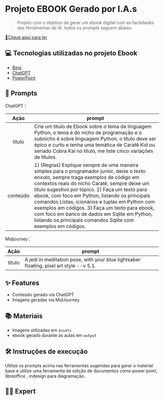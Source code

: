 # Projeto EBOOK Gerado por I.A.s

> Projeto com o objetivo de gerar um ebook digital com as facilidades das ferramentas de IA. todos os prompts
seguem abaixo.

<a href="https://github.com/felipeAguiarCode/prompts-recipe-to-create-a-ebook/blob/main/output/ebook%20-%20css%20jedi%20output.pdf" title="View PDF now"> 📕Clique aqui para ler</a>

## 💻 Tecnologias utilizadas no projeto Ebook

- [Bing](https://www.bing.com/images/create?toWww=1&redig=0A58CDA4ABCB471EB476A7FA251AB659)
- [ChatGPT](https://chat.openai.com/)
- [PowerPoint](https://www.microsoft.com/en/microsoft-365/powerpoint)

## 🧠 Prompts


ChatGPT：

|   Ação   | prompt                                                                                                                                                                                                                                                                         |
| :------: | ------------------------------------------------------------------------------------------------------------------------------------------------------------------------------------------------------------------------------------------------------------------------------ |
|  título  | Crie um titulo de Ebook sobre o tema de linguagem Python, o tema é do nicho de programação e o subnicho é sobre linguagem Python, o título deve ser épico e curto e tenha uma temática de Caratê Kid ou seriado Cobra Kai no título, me liste cinco variações de títulos.                                                        |
| conteúdo | 1) {Regras} Explique sempre de uma maneira simples para o programador junior, deixe o texto enxuto, sempre traga exemplos de código em contextos reais do nicho Caratê, sempre deixe um título sugestivo por tópico. 2) Faça um texto para ebook, com foco em Python, listando os principais comandos Listas, icionários e tuplas em Python com exemplos em códigos. 3) Faça um texto para ebook, com foco em banco de dados em Sqlite em Python, listando os principais comandos Sqlite com exemplos em códigos. |


Midjourney：

|  Ação  | prompt                                                                                 |
| :----: | -------------------------------------------------------------------------------------- |
| título | A jedi in meditation pose, with your blue lightsaber floating, pixel art style --v 5.1 |

## ✨ Features

- Conteúdo gerado via ChatGPT
- Imagens geradas via MidJourney

## 📚 Materiais

- Imagens utilizadas em `assets`
- ebook gerado durante as aulas em `output`

## 🛠️ Instruções de execução

Utilize os prompts acima nas ferramentas sugeridas para gerar o material base e utilize uma ferramenta de edição de documentos como power point, libreoffice , indesign para diagramação.

## 👨‍💻 Expert

